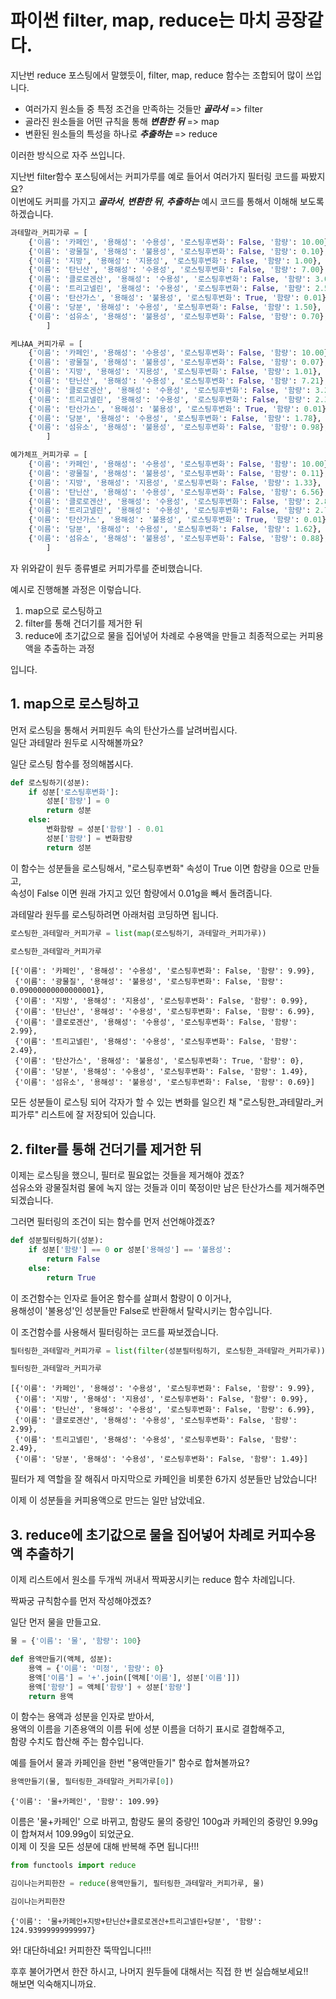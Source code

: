 # 파이썬 filter, map, reduce는 마치 공장같다.

지난번 reduce 포스팅에서 말했듯이, filter, map, reduce 함수는 조합되어 많이 쓰입니다.

- 여러가지 원소들 중 특정 조건을 만족하는 것들만 ***골라서*** => filter
- 골라진 원소들을 어떤 규칙을 통해 ***변환한 뒤*** => map
- 변환된 원소들의 특성을 하나로 ***추출하는*** => reduce

이러한 방식으로 자주 쓰입니다.


지난번 filter함수 포스팅에서는 커피가루를 예로 들어서 여러가지 필터링 코드를 짜봤지요?  
이번에도 커피를 가지고 ***골라서***, ***변환한 뒤***, ***추출하는*** 예시 코드를 통해서 이해해 보도록 하겠습니다. 


```python
과테말라_커피가루 = [
    {'이름': '카페인', '용해성': '수용성', '로스팅후변화': False, '함량': 10.00},
    {'이름': '광물질', '용해성': '불용성', '로스팅후변화': False, '함량': 0.10},
    {'이름': '지방', '용해성': '지용성', '로스팅후변화': False, '함량': 1.00},
    {'이름': '탄닌산', '용해성': '수용성', '로스팅후변화': False, '함량': 7.00},
    {'이름': '클로로겐산', '용해성': '수용성', '로스팅후변화': False, '함량': 3.00},
    {'이름': '트리고넬린', '용해성': '수용성', '로스팅후변화': False, '함량': 2.50},
    {'이름': '탄산가스', '용해성': '불용성', '로스팅후변화': True, '함량': 0.01},
    {'이름': '당분', '용해성': '수용성', '로스팅후변화': False, '함량': 1.50},
    {'이름': '섬유소', '용해성': '불용성', '로스팅후변화': False, '함량': 0.70},
        ]

케냐AA_커피가루 = [
    {'이름': '카페인', '용해성': '수용성', '로스팅후변화': False, '함량': 10.00},
    {'이름': '광물질', '용해성': '불용성', '로스팅후변화': False, '함량': 0.07},
    {'이름': '지방', '용해성': '지용성', '로스팅후변화': False, '함량': 1.01},
    {'이름': '탄닌산', '용해성': '수용성', '로스팅후변화': False, '함량': 7.21},
    {'이름': '클로로겐산', '용해성': '수용성', '로스팅후변화': False, '함량': 3.29},
    {'이름': '트리고넬린', '용해성': '수용성', '로스팅후변화': False, '함량': 2.32},
    {'이름': '탄산가스', '용해성': '불용성', '로스팅후변화': True, '함량': 0.01},
    {'이름': '당분', '용해성': '수용성', '로스팅후변화': False, '함량': 1.78},
    {'이름': '섬유소', '용해성': '불용성', '로스팅후변화': False, '함량': 0.98},
        ]

예가체프_커피가루 = [
    {'이름': '카페인', '용해성': '수용성', '로스팅후변화': False, '함량': 10.00},
    {'이름': '광물질', '용해성': '불용성', '로스팅후변화': False, '함량': 0.11},
    {'이름': '지방', '용해성': '지용성', '로스팅후변화': False, '함량': 1.33},
    {'이름': '탄닌산', '용해성': '수용성', '로스팅후변화': False, '함량': 6.56},
    {'이름': '클로로겐산', '용해성': '수용성', '로스팅후변화': False, '함량': 2.86},
    {'이름': '트리고넬린', '용해성': '수용성', '로스팅후변화': False, '함량': 2.76},
    {'이름': '탄산가스', '용해성': '불용성', '로스팅후변화': True, '함량': 0.01},
    {'이름': '당분', '용해성': '수용성', '로스팅후변화': False, '함량': 1.62},
    {'이름': '섬유소', '용해성': '불용성', '로스팅후변화': False, '함량': 0.88},
        ]
```

자 위와같이 원두 종류별로 커피가루를 준비했습니다.  

예시로 진행해볼 과정은 이렇습니다.

1. map으로 로스팅하고
2. filter를 통해 건더기를 제거한 뒤
3. reduce에 초기값으로 물을 집어넣어 차례로 수용액을 만들고 최종적으로는 커피용액을 추출하는 과정

입니다.

## 1. map으로 로스팅하고

먼저 로스팅을 통해서 커피원두 속의 탄산가스를 날려버립시다.  
일단 과테말라 원두로 시작해볼까요?

일단 로스팅 함수를 정의해봅시다.


```python
def 로스팅하기(성분):
    if 성분['로스팅후변화']:
        성분['함량'] = 0
        return 성분
    else:
        변화함량 = 성분['함량'] - 0.01
        성분['함량'] = 변화함량
        return 성분
```

이 함수는 성분들을 로스팅해서, "로스팅후변화" 속성이 True 이면 함량을 0으로 만들고,  
속성이 False 이면 원래 가지고 있던 함량에서 0.01g을 빼서 돌려줍니다.

과테말라 원두를 로스팅하려면 아래처럼 코딩하면 됩니다.


```python
로스팅한_과테말라_커피가루 = list(map(로스팅하기, 과테말라_커피가루))

로스팅한_과테말라_커피가루
```




    [{'이름': '카페인', '용해성': '수용성', '로스팅후변화': False, '함량': 9.99},
     {'이름': '광물질', '용해성': '불용성', '로스팅후변화': False, '함량': 0.09000000000000001},
     {'이름': '지방', '용해성': '지용성', '로스팅후변화': False, '함량': 0.99},
     {'이름': '탄닌산', '용해성': '수용성', '로스팅후변화': False, '함량': 6.99},
     {'이름': '클로로겐산', '용해성': '수용성', '로스팅후변화': False, '함량': 2.99},
     {'이름': '트리고넬린', '용해성': '수용성', '로스팅후변화': False, '함량': 2.49},
     {'이름': '탄산가스', '용해성': '불용성', '로스팅후변화': True, '함량': 0},
     {'이름': '당분', '용해성': '수용성', '로스팅후변화': False, '함량': 1.49},
     {'이름': '섬유소', '용해성': '불용성', '로스팅후변화': False, '함량': 0.69}]



모든 성분들이 로스팅 되어 각자가 할 수 있는 변화를 일으킨 채 "로스팅한_과테말라_커피가루" 리스트에 잘 저장되어 있습니다.

## 2. filter를 통해 건더기를 제거한 뒤

이제는 로스팅을 했으니, 필터로 필요없는 것들을 제거해야 겠죠?  
섬유소와 광물질처럼 물에 녹지 않는 것들과 이미 쭉정이만 남은 탄산가스를 제거해주면 되겠습니다.  

그러면 필터링의 조건이 되는 함수를 먼저 선언해야겠죠?


```python
def 성분필터링하기(성분):
    if 성분['함량'] == 0 or 성분['용해성'] == '불용성':
        return False
    else:
        return True
```

이 조건함수는 인자로 들어온 함수를 살펴서 함량이 0 이거나,  
용해성이 '불용성'인 성분들만 False로 반환해서 탈락시키는 함수입니다.

이 조건함수를 사용해서 필터링하는 코드를 짜보겠습니다.


```python
필터링한_과테말라_커피가루 = list(filter(성분필터링하기, 로스팅한_과테말라_커피가루))

필터링한_과테말라_커피가루
```




    [{'이름': '카페인', '용해성': '수용성', '로스팅후변화': False, '함량': 9.99},
     {'이름': '지방', '용해성': '지용성', '로스팅후변화': False, '함량': 0.99},
     {'이름': '탄닌산', '용해성': '수용성', '로스팅후변화': False, '함량': 6.99},
     {'이름': '클로로겐산', '용해성': '수용성', '로스팅후변화': False, '함량': 2.99},
     {'이름': '트리고넬린', '용해성': '수용성', '로스팅후변화': False, '함량': 2.49},
     {'이름': '당분', '용해성': '수용성', '로스팅후변화': False, '함량': 1.49}]



필터가 제 역할을 잘 해줘서 마지막으로 카페인을 비롯한 6가지 성분들만 남았습니다!  

이제 이 성분들을 커피용액으로 만드는 일만 남았네요.

## 3. reduce에 초기값으로 물을 집어넣어 차례로 커피수용액 추출하기

이제 리스트에서 원소를 두개씩 꺼내서 짝짜꿍시키는 reduce 함수 차례입니다.  

짝짜궁 규칙함수를 먼저 작성해야겠죠?

일단 먼저 물을 만들고요.


```python
물 = {'이름': '물', '함량': 100}
```


```python
def 용액만들기(액체, 성분):
    용액 = {'이름': '미정', '함량': 0}
    용액['이름'] = '+'.join([액체['이름'], 성분['이름']])
    용액['함량'] = 액체['함량'] + 성분['함량']
    return 용액
```

이 함수는 용액과 성분을 인자로 받아서,  
용액의 이름을 기존용액의 이름 뒤에 성분 이름을 더하기 표시로 결합해주고,  
함량 수치도 합산해 주는 함수입니다.  

예를 들어서 물과 카페인을 한번 "용액만들기" 함수로 합쳐볼까요?


```python
용액만들기(물, 필터링한_과테말라_커피가루[0])
```




    {'이름': '물+카페인', '함량': 109.99}



이름은 '물+카페인' 으로 바뀌고, 함량도 물의 중량인 100g과 카페인의 중량인 9.99g 이 합쳐져서 109.99g이 되었군요.  
이제 이 짓을 모든 성분에 대해 반복해 주면 됩니다!!!


```python
from functools import reduce

김이나는커피한잔 = reduce(용액만들기, 필터링한_과테말라_커피가루, 물)

김이나는커피한잔
```




    {'이름': '물+카페인+지방+탄닌산+클로로겐산+트리고넬린+당분', '함량': 124.93999999999997}



와! 대단하네요! 커피한잔 뚝딱입니다!!!

후후 불어가면서 한잔 하시고, 나머지 원두들에 대해서는 직접 한 번 실습해보세요!!  
해보면 익숙해지니까요.
